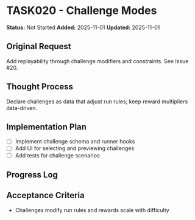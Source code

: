 # TASK020 - Challenge Modes

**Status:** Not Started
**Added:** 2025-11-01
**Updated:** 2025-11-01

## Original Request
Add replayability through challenge modifiers and constraints. See Issue #20.

## Thought Process
Declare challenges as data that adjust run rules; keep reward multipliers data-driven.

## Implementation Plan
- [ ] Implement challenge schema and runner hooks
- [ ] Add UI for selecting and previewing challenges
- [ ] Add tests for challenge scenarios

## Progress Log


## Acceptance Criteria
- Challenges modify run rules and rewards scale with difficulty

